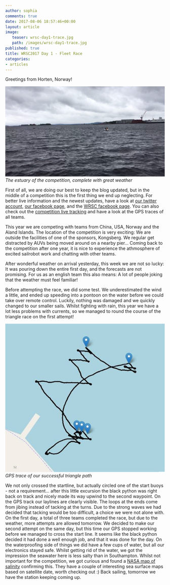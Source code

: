 ```yaml
---
author: sophia
comments: true
date: 2017-08-06 18:57:46+00:00
layout: article
image:
   teaser: wrsc-day1-trace.jpg
   path: /images/wrsc-day1-trace.jpg
published: true
title: WRSC2017 Day 1 - Fleet Race
categories:
- articles
---
```


Greetings from Horten, Norway!

![horten](/images/wrsc-day1-photo.jpg)
*The estuary of the competition, complete with great weather*

First of all, we are doing our best to keep the blog updated, but in the middle of a competition this is the first thing we end up neglecting. For better live information and the newest updates, have a look at [our twitter account](https://twitter.com/SotonSailRobot), [our facebook page](https://www.facebook.com/maritimeroboticssouthampton/), and the [WRSC facebook page](https://www.facebook.com/WorldRoboticSailingChampionship/).
You can also check out the [competition live tracking](http://tracking.wrsc2017.com/) and have a look at the GPS traces of all teams.

This year we are competing with teams from China, USA, Norway and the Aland Islands. The location of the competition is very exciting: We are outside the facilities of one of the sponsors, Kongsberg. We regular get distracted by AUVs being moved around on a nearby pier... Coming back to the competition after one year, it is nice to experience the athmosphere of excited sailrobot work and chatting with other teams.

After wonderful weather on arrival yesterday, this week we are not so lucky: It was pouring down the entire first day, and the forecasts are not promising.
For us as an english team this also means: A lot of people joking that the weather must feel familiar!

Before attempting the race, we did some test. We underestimated the wind a little, and ended up speeding into a pontoon on the water before we could take over remote control. Luckily, nothing was damaged and we quickly changed to our smaller sails.
Whilst fighting with rain, this year we have a lot less problems with currents, so we managed to round the course of the triangle race on the first attempt!

![triangle race GPS trace](/images/wrsc-day1-trace.jpg)
*GPS trace of our successful triangle path*

We not only crossed the startline, but actually circled one of the start buoys - not a requirement... after this little excursion the black python was right back on track and nicely made its way upwind to the second waypoint. On the GPS track our laylines are clearly visible. The loops at the ends come from jibing instead of tacking at the turns. Due to the strong waves we had decided that tacking would be too difficult, a choice we were not alone with.
On the first day, a total of three teams completed the race, but due to the weather, more attempts are allowed tomorrow.
We decided to make our second attempt on the same day, but this time our GPS stopped working before we managed to cross the start line.
It seems like the black python decided it had done a well enough job, and that it was done for the day.
On the waterproofing side of things we did have a few cups of water, but all our electronics stayed safe. 
Whilst getting rid of the water, we got the impression the seawater here is less salty than in Southampton. Whilst not important for the competition, we got curious and found a [NASA map of salinity](https://svs.gsfc.nasa.gov/3652) confirming this. They have a couple of interesting sea surface maps based on satellite date, worth checking out :)
Back sailing, tomorrow we have the station keeping coming up.
